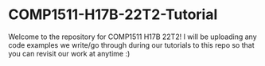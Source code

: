 # COMP1511-H17B-22T2-Tutorial
Welcome to the repository for COMP1511 H17B 22T2! I will be uploading any code examples we write/go through during our tutorials to this repo so that you can revisit our work at anytime :)
